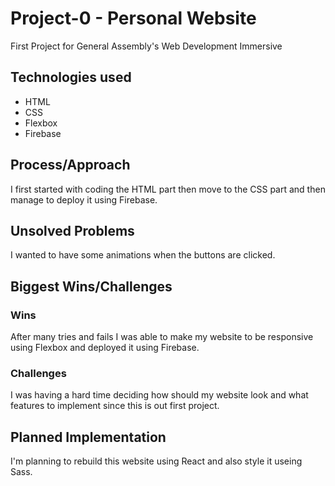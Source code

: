 <h1>Project-0 - Personal Website</h1>
First Project for General Assembly's Web Development Immersive

<h2>Technologies used</h2>
<ul>
  <li>HTML</li>
  <li>CSS</li>
  <li>Flexbox</li>
  <li>Firebase</li>
</ul>
<h2>Process/Approach</h2>
I first started with coding the HTML part then move to the CSS part and then manage to deploy it using Firebase.

<h2>Unsolved Problems</h2>
I wanted to have some animations when the buttons are clicked.

<h2>Biggest Wins/Challenges</h2>
<h3>Wins</h3>
After many tries and fails I was able to make my website to be responsive using Flexbox and deployed it using Firebase.
<h3>Challenges</h3>
I was having a hard time deciding how should my website look and what features to implement since this is out first project.

<h2>Planned Implementation</h2>
I'm planning to rebuild this website using React and also style it useing Sass.
